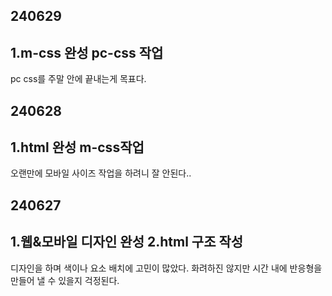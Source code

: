 ## 240629
1.m-css 완성 pc-css 작업
------
pc css를 주말 안에 끝내는게 목표다.

## 240628
1.html 완성 m-css작업
-------
오랜만에 모바일 사이즈 작업을 하려니 잘 안된다..

## 240627
1.웹&모바일 디자인 완성
2.html 구조 작성
-------
디자인을 하며 색이나 요소 배치에 고민이 많았다. 화려하진 않지만 시간 내에 반응형을 만들어 낼 수 있을지 걱정된다.
